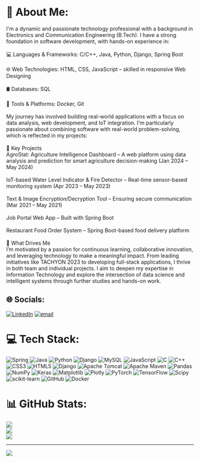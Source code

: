 # 💫 About Me:
I'm a dynamic and passionate technology professional with a background in Electronics and Communication Engineering (B.Tech). I have a strong foundation in software development, with hands-on experience in:<br><br>💻 Languages & Frameworks: C/C++, Java, Python, Django, Spring Boot<br><br>🌐 Web Technologies: HTML, CSS, JavaScript – skilled in responsive Web Designing<br><br>🛢️ Databases: SQL<br><br>🐳 Tools & Platforms: Docker, Git<br><br>My journey has involved building real-world applications with a focus on data analysis, web development, and IoT integration. I'm particularly passionate about combining software with real-world problem-solving, which is reflected in my projects:<br><br>📌 Key Projects<br>AgroStat: Agriculture Intelligence Dashboard – A web platform using data analysis and prediction for smart agriculture decision-making (Jan 2024 – May 2024)<br><br>IoT-based Water Level Indicator & Fire Detector – Real-time sensor-based monitoring system (Apr 2023 – May 2023)<br><br>Text & Image Encryption/Decryption Tool – Ensuring secure communication (Mar 2021 – May 2021)<br><br>Job Portal Web App – Built with Spring Boot<br><br>Restaurant Food Order System – Spring Boot-based food delivery platform<br><br>🌱 What Drives Me<br>I’m motivated by a passion for continuous learning, collaborative innovation, and leveraging technology to make a meaningful impact. From leading initiatives like TACHYON 2023 to developing full-stack applications, I thrive in both team and individual projects. I aim to deepen my expertise in Information Technology and explore the intersection of data science and intelligent systems through further studies and hands-on work.


## 🌐 Socials:
[![LinkedIn](https://img.shields.io/badge/LinkedIn-%230077B5.svg?logo=linkedin&logoColor=white)](https://linkedin.com/in/tejisandhu07) [![email](https://img.shields.io/badge/Email-D14836?logo=gmail&logoColor=white)](mailto:sandhutejbir.55@gmail.com) 

# 💻 Tech Stack:
![Spring](https://img.shields.io/badge/spring-%236DB33F.svg?style=flat-square&logo=spring&logoColor=white) ![Java](https://img.shields.io/badge/java-%23ED8B00.svg?style=flat-square&logo=openjdk&logoColor=white) ![Python](https://img.shields.io/badge/python-3670A0?style=flat-square&logo=python&logoColor=ffdd54) ![Django](https://img.shields.io/badge/django-%23092E20.svg?style=flat-square&logo=django&logoColor=white) ![MySQL](https://img.shields.io/badge/mysql-4479A1.svg?style=flat-square&logo=mysql&logoColor=white) ![JavaScript](https://img.shields.io/badge/javascript-%23323330.svg?style=flat-square&logo=javascript&logoColor=%23F7DF1E) ![C](https://img.shields.io/badge/c-%2300599C.svg?style=flat-square&logo=c&logoColor=white) ![C++](https://img.shields.io/badge/c++-%2300599C.svg?style=flat-square&logo=c%2B%2B&logoColor=white) ![CSS3](https://img.shields.io/badge/css3-%231572B6.svg?style=flat-square&logo=css3&logoColor=white) ![HTML5](https://img.shields.io/badge/html5-%23E34F26.svg?style=flat-square&logo=html5&logoColor=white) ![Django](https://img.shields.io/badge/django-%23092E20.svg?style=flat-square&logo=django&logoColor=white) ![Apache Tomcat](https://img.shields.io/badge/apache%20tomcat-%23F8DC75.svg?style=flat-square&logo=apache-tomcat&logoColor=black) ![Apache Maven](https://img.shields.io/badge/Apache%20Maven-C71A36?style=flat-square&logo=Apache%20Maven&logoColor=white) ![Pandas](https://img.shields.io/badge/pandas-%23150458.svg?style=flat-square&logo=pandas&logoColor=white) ![NumPy](https://img.shields.io/badge/numpy-%23013243.svg?style=flat-square&logo=numpy&logoColor=white) ![Keras](https://img.shields.io/badge/Keras-%23D00000.svg?style=flat-square&logo=Keras&logoColor=white) ![Matplotlib](https://img.shields.io/badge/Matplotlib-%23ffffff.svg?style=flat-square&logo=Matplotlib&logoColor=black) ![Plotly](https://img.shields.io/badge/Plotly-%233F4F75.svg?style=flat-square&logo=plotly&logoColor=white) ![PyTorch](https://img.shields.io/badge/PyTorch-%23EE4C2C.svg?style=flat-square&logo=PyTorch&logoColor=white) ![TensorFlow](https://img.shields.io/badge/TensorFlow-%23FF6F00.svg?style=flat-square&logo=TensorFlow&logoColor=white) ![Scipy](https://img.shields.io/badge/SciPy-%230C55A5.svg?style=flat-square&logo=scipy&logoColor=%white) ![scikit-learn](https://img.shields.io/badge/scikit--learn-%23F7931E.svg?style=flat-square&logo=scikit-learn&logoColor=white) ![GitHub](https://img.shields.io/badge/github-%23121011.svg?style=flat-square&logo=github&logoColor=white) ![Docker](https://img.shields.io/badge/docker-%230db7ed.svg?style=flat-square&logo=docker&logoColor=white)
# 📊 GitHub Stats:
![](https://github-readme-stats.vercel.app/api?username=tejisandhu&theme=tokyonight&hide_border=true&include_all_commits=true&count_private=false)<br/>
![](https://nirzak-streak-stats.vercel.app/?user=tejisandhu&theme=tokyonight&hide_border=true)<br/>
![](https://github-readme-stats.vercel.app/api/top-langs/?username=tejisandhu&theme=tokyonight&hide_border=true&include_all_commits=true&count_private=false&layout=compact)

---
[![](https://visitcount.itsvg.in/api?id=tejisandhu&icon=8&color=0)](https://visitcount.itsvg.in)

<!-- Proudly created with GPRM ( https://gprm.itsvg.in ) -->
